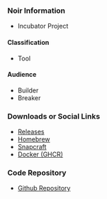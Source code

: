 ### Noir Information

* <i class="fas fa-egg" style="color:#233e81;"></i> Incubator Project

#### Classification

* <i class="fas fa-tools" style="color:#233e81;"></i> Tool

#### Audience

* <i class="fas fa-toolbox" style="color:#233e81;"></i> Builder
* <i class="fas fa-user-secret" style="color:#233e81;"></i> Breaker

### Downloads or Social Links
* [Releases](https://github.com/noir-cr/noir/releases)
* [Homebrew](https://formulae.brew.sh/formula/noir)
* [Snapcraft](https://snapcraft.io/noir)
* [Docker (GHCR)](https://github.com/noir-cr/noir/pkgs/container/noir)

### Code Repository
* [Github Repository](https://github.com/noir-cr/noir)
